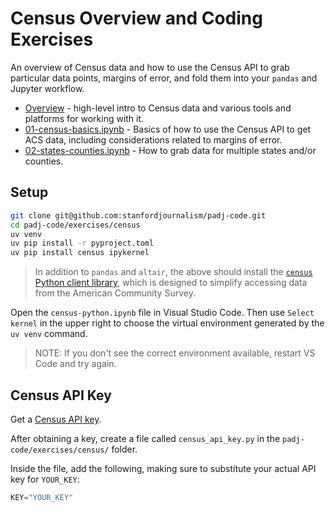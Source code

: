 # Census Overview and Coding Exercises

An overview of Census data and how to use the Census API to grab particular data points, margins of error, and fold them into your `pandas` and Jupyter workflow.

- [Overview](overview.md) - high-level intro to Census data and various tools and platforms for working with it.
- [01-census-basics.ipynb](01-census-basics.ipynb) - Basics of how to use the Census API to get ACS data, including considerations related to margins of error.
- [02-states-counties.ipynb](01-census-basics.ipynb) - How to grab data for multiple states and/or counties.

## Setup

```bash
git clone git@github.com:stanfordjournalism/padj-code.git
cd padj-code/exercises/census
uv venv
uv pip install -r pyproject.toml
uv pip install census ipykernel
```

> In addition to `pandas` and `altair`, the above should install the [`census` Python client library][], which is designed to simplify accessing data from the American Community Survey.

Open the `census-python.ipynb` file in Visual Studio Code. Then use `Select kernel` in the upper right to choose the virtual environment generated by the `uv venv` command.

> NOTE: If you don't see the correct environment available, restart VS Code and try again.

## Census API Key

Get a [Census API key](https://api.census.gov/data/key_signup.html).

After obtaining a key, create a file called `census_api_key.py` in the `padj-code/exercises/census/` folder.

Inside the file, add the following, making sure to substitute your actual API key for `YOUR_KEY`:

```python
KEY="YOUR_KEY"
```


[`census` Python client library]: https://github.com/datamade/census